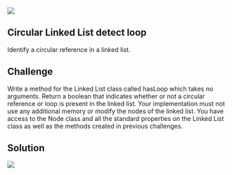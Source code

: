 <img src="https://travis-ci.com/mrebb/data-structures-and-algorithms.svg?branch=ll_detect_loop">

## Circular Linked List detect loop
Identify a circular reference in a linked list.

## Challenge
Write a method for the Linked List class called hasLoop which takes no arguments. Return a boolean that indicates whether or not a circular reference or loop is present in the linked list. Your implementation must not use any additional memory or modify the nodes of the linked list. You have access to the Node class and all the standard properties on the Linked List class as well as the methods created in previous challenges.

## Solution
<img src = "./assets/.JPG">